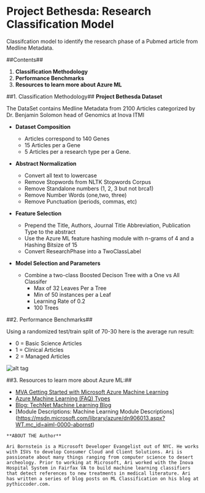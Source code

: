 # Project Bethesda: Research Classification Model

Classifcation model to identify the research phase of a Pubmed article from Medline Metadata.

##Contents##
  1. **Classification Methodology**
  2. **Performance Benchmarks**
  3. **Resources to learn more about Azure ML** 

##1. Classification Methodology##
**Project Bethesda Dataset**
   
The DataSet contains Medline Metadata from 2100 Articles categorized  by Dr. Benjamin Solomon head of Genomics at Inova ITMI
   - **Dataset Composition** 
      - Articles correspond to 140 Genes
      - 15 Articles per a Gene 
      - 5 Articles per a research type per a Gene.
      
- **Abstract Normalization**
   - Convert all text to lowercase 
   - Remove Stopwords from NLTK Stopwords Corpus
   - Remove Standalone numbers (1, 2, 3 but not brca1)
   - Remove Number Words (one,two, three)
   - Remove Punctuation (periods, commas, etc)

- **Feature Selection**
  - Prepend the Title, Authors,  Journal Title Abbreviation, Publication Type to the abstract
  - Use the Azure ML feature hashing module with n-grams of 4 and a Hashing Bitsize of 15
  - Convert ResearchPhase into a TwoClassLabel

- **Model Selection and Parameters**
  - Combine a two-class Boosted Decison Tree with a One vs All Classifer
    - Max of 32 Leaves Per a Tree
    - Min of 50 instances per a Leaf
    - Learning Rate of 0.2
    - 100 Trees

##2. Performance Benchmarks##

Using a randomized test/train split of 70-30 here is the average run result:

 - 0 = Basic Science Articles
 - 1 = Clinical Articles 
 - 2 = Managed Articles

![alt tag](/media/ProjectBethesdaML%20Results.png)

##3. Resources to learn more about Azure ML:##

* [MVA Getting Started with Microsoft Azure Machine Learning](https://www.microsoftvirtualacademy.com/en-us/training-courses/getting-started-with-microsoft-azure-machine-learning-8425)
*	[Azure Machine Learning (FAQ) Types](https://azure.microsoft.com/documentation/articles/machine-learning-faq/?WT.mc_id=aiml-0000-abornst)
* [Blog: TechNet Machine Learning Blog](http://blogs.technet.com/b/machinelearning/)
* [Module Descriptions: Machine Learning Module Descriptions] (https://msdn.microsoft.com/library/azure/dn906013.aspx?WT.mc_id=aiml-0000-abornst)

```
**ABOUT THE Author**

Ari Bornstein is a Microsoft Developer Evangelist out of NYC. He works with ISVs to develop Consumer Cloud and Client Solutions. Ari is passionate about many things ranging from computer science to desert archeology. Prior to working at Microsoft, Ari worked with the Inova Hospital System in Fairfax VA to build machine learning classifiers that detect references to new treatments in medical literature. Ari has written a series of blog posts on ML Classification on his blog at pythiccoder.com. 

``` 
